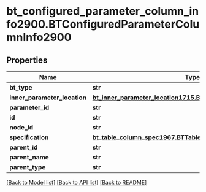 # bt_configured_parameter_column_info2900.BTConfiguredParameterColumnInfo2900

## Properties
Name | Type | Description | Notes
------------ | ------------- | ------------- | -------------
**bt_type** | **str** |  | [optional] 
**inner_parameter_location** | [**bt_inner_parameter_location1715.BTInnerParameterLocation1715**](BTInnerParameterLocation1715.md) |  | [optional] 
**parameter_id** | **str** |  | [optional] 
**id** | **str** |  | [optional] 
**node_id** | **str** |  | [optional] 
**specification** | [**bt_table_column_spec1967.BTTableColumnSpec1967**](BTTableColumnSpec1967.md) |  | [optional] 
**parent_id** | **str** |  | [optional] 
**parent_name** | **str** |  | [optional] 
**parent_type** | **str** |  | [optional] 

[[Back to Model list]](../README.md#documentation-for-models) [[Back to API list]](../README.md#documentation-for-api-endpoints) [[Back to README]](../README.md)


